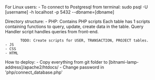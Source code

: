 For Linux users:
	- To connect to Postgresql from terminal:
		sudo psql -U [username] -h localhost -p 5432 --dbname=[dbname]


Directory structure:
	- PHP: Contains PHP scripts
		   Each table has 1 scripts containing functions to query, update, create data in the table.
		   Query Handler script handles queries from front-end.

		   TODO: Create scripts for USER, TRANSACTION, PROJECT tables.
	- JS
	- CSS
	- HTML


How to deploy: 
	- Copy everything from git folder to [bitnami-lamp-address]/apache2/htdocs/
	- Change password in 'php/connect_database.php'
